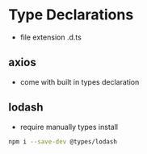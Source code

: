# Type Declarations

-   file extension .d.ts

## axios

-   come with built in types declaration

## lodash

-   require manually types install

```bash
npm i --save-dev @types/lodash
```

